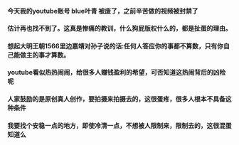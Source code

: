 #### 今天我的youtube账号 blue叶青 被废了，之前辛苦做的视频被封禁了

#### 估计再也找不到了。这真是惨痛的教训，什么狗屁版权什么的，都是扯蛋的理由。

#### 想起大明王朝1566里边嘉靖对孙子说的话:任何人答应你的事都不算数，只有你自己能做主的事才算数。

#### youtube看似热热闹闹，给很多人赚钱盈利的希望，可否知道这热闹背后的凶险呢

#### 人家鼓励的是原创真人创作，要拍摄来拍摄去的，这很蛋疼，很多人根本不具备这种条件

#### 我要找个安稳一点的地方，即使冷清一点，不想被人限制来，限制去的，这很混蛋知道么
